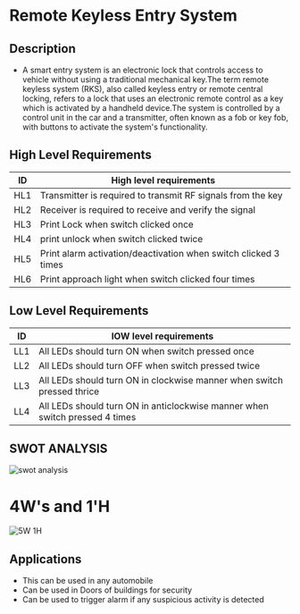 # Remote Keyless Entry System 

## Description

* A smart entry system is an electronic lock that controls access to vehicle without using a traditional mechanical key.The term remote keyless system (RKS), also called keyless entry or remote central locking, refers to a lock that uses an electronic remote control as a key which is activated by a handheld device.The system is controlled by a control unit in the car and a transmitter, often known as a fob or key fob, with buttons to activate the system's functionality.


## High Level Requirements 
| ID  | High level requirements |
| ------------- | ------------- |
| HL1  |Transmitter is required to transmit RF signals from the key|
| HL2  |  Receiver is required to receive and verify the signal |
| HL3  | Print Lock when switch clicked once |
|HL4|print unlock when switch clicked twice|
|HL5|Print alarm activation/deactivation when switch clicked 3 times|
|HL6|Print approach light when switch clicked four times|



## Low Level Requirements
| ID  | lOW level requirements |
| ------------- | ------------- |
| LL1  |All LEDs should turn ON when switch pressed once|
| LL2  | All LEDs should turn OFF when switch pressed twice  |
| LL3  | All LEDs should turn ON in clockwise manner when switch pressed thrice |
|LL4|All LEDs should turn ON in anticlockwise manner when switch pressed 4 times|


## SWOT ANALYSIS
![swot analysis](https://user-images.githubusercontent.com/99133249/157821301-51cc38fb-60ca-490f-b928-23da30d2861f.JPG)


# 4W&#39;s and 1&#39;H
![5W   1H](https://user-images.githubusercontent.com/99133249/157823436-c8e1f990-2957-4704-a378-24514d9cf569.jpg)


## Applications

* This can be used in any automobile 
* Can be used in Doors of buildings for security
* Can be used to trigger alarm if any suspicious activity is detected
